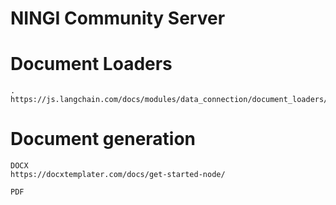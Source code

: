 # NINGI Community Server

# Document Loaders

```
.
https://js.langchain.com/docs/modules/data_connection/document_loaders/integrations/file_loaders/
```

# Document generation

```
DOCX
https://docxtemplater.com/docs/get-started-node/

PDF
```
